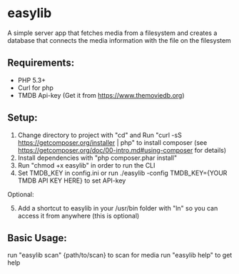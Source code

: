easylib
============

A simple server app that fetches media from a filesystem and creates a database that connects the media information with the file on the filesystem

Requirements:
------------

* PHP 5.3+
* Curl for php
* TMDB Api-key (Get it from https://www.themoviedb.org)

Setup:
-----

1. Change directory to project with "cd" and Run "curl -sS https://getcomposer.org/installer | php" to install composer (see https://getcomposer.org/doc/00-intro.md#using-composer for details)
2. Install dependencies with "php composer.phar install"
3. Run "chmod +x easylib" in order to run the CLI
4. Set TMDB_KEY in config.ini or run ./easylib -config TMDB_KEY={YOUR TMDB API KEY HERE} to set API-key

Optional:

5. Add a shortcut to easylib in your /usr/bin folder with "ln" so you can access it from anywhere (this is optional)

Basic Usage:
-----------

run "easylib scan" {path/to/scan} to scan for media
run "easylib help" to get help
